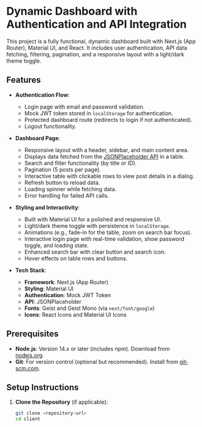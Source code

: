 # Dynamic Dashboard with Authentication and API Integration

This project is a fully functional, dynamic dashboard built with Next.js (App Router), Material UI, and React. It includes user authentication, API data fetching, filtering, pagination, and a responsive layout with a light/dark theme toggle.

## Features

- **Authentication Flow**:
  - Login page with email and password validation.
  - Mock JWT token stored in `localStorage` for authentication.
  - Protected dashboard route (redirects to login if not authenticated).
  - Logout functionality.

- **Dashboard Page**:
  - Responsive layout with a header, sidebar, and main content area.
  - Displays data fetched from the [JSONPlaceholder API](https://jsonplaceholder.typicode.com/posts) in a table.
  - Search and filter functionality (by title or ID).
  - Pagination (5 posts per page).
  - Interactive table with clickable rows to view post details in a dialog.
  - Refresh button to reload data.
  - Loading spinner while fetching data.
  - Error handling for failed API calls.

- **Styling and Interactivity**:
  - Built with Material UI for a polished and responsive UI.
  - Light/dark theme toggle with persistence in `localStorage`.
  - Animations (e.g., fade-in for the table, zoom on search bar focus).
  - Interactive login page with real-time validation, show password toggle, and loading state.
  - Enhanced search bar with clear button and search icon.
  - Hover effects on table rows and buttons.

- **Tech Stack**:
  - **Framework**: Next.js (App Router)
  - **Styling**: Material UI
  - **Authentication**: Mock JWT Token
  - **API**: JSONPlaceholder
  - **Fonts**: Geist and Geist Mono (via `next/font/google`)
  - **Icons**: React Icons and Material UI Icons

## Prerequisites

- **Node.js**: Version 14.x or later (includes npm). Download from [nodejs.org](https://nodejs.org/).
- **Git**: For version control (optional but recommended). Install from [git-scm.com](https://git-scm.com/).

## Setup Instructions

1. **Clone the Repository** (if applicable):
   ```bash
   git clone <repository-url>
   cd client